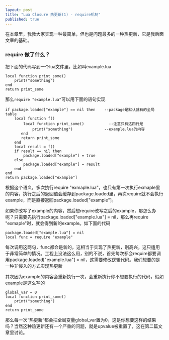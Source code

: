 ```yaml
---
layout: post
title: "Lua Closure 热更新(1) - require机制"
published: true
---
```




在本章里，我教大家实现一种最简单，但也是问题最多的一种热更新，它是我后面文章的基础。

### require 做了什么？
把下面的代码写到一个lua文件里，比如叫example.lua

    local function print_some()
    	print("something")
    end
    return print_some

那么`require "example.lua"`可以用下面的语句实现

    if package.loaded["example"] == nil then	--package是默认就有的全局table
        local function f()
        	local function print_some()			  --注意只有这四行是
           		print("something") 				--example.lua的内容
           end
           return print_some                   
        end
        local result = f()
        if result == nil then
        	package.loaded["example"] = true
        else
        	package.loaded["example"] = result
        end
    end
    return package.loaded["example"]
    
根据这个语义，多次执行require "exmaple.lua"，也只有第一次执行exmaple里的内容，执行之后的返回值会缓存到package.loaded里，再次require就不会执行example，而是直接返回package.loaded["example"]。

如果你改写了example的内容，然后想require改写之后的example，那怎么办呢？只需要先执行package.loaded["example.lua"] = nil，那么再require "exmaple"时，就会得到新的example。如下面的代码
	
	package.loaded["example.lua"] = nil
	local func = require "example"
   
每次调用这两句，func都会是新的，这相当于实现了热更新，别高兴，这只适用于非常简单的情况。工程上没法这么用，别的不说，首先每次都会require都要调用package.loaded["example.lua"] = nil，这需要修改逻辑代码。我们想要的是一种非侵入的方式实现热更新

其次因为example的内容会重新执行一次，会重新执行你不想要执行的代码，假如example是这么写的

	global_var = 0
	local function print_some()	
		print("something")
	end
	return print_some
    
那么每一次“热更新”都会把全局变量global_var置为0，这是你想要这样的结果吗？当然这种热更新还有一个严重的问题，就是upvalue被重置了，这在第二篇文章里讨论。

